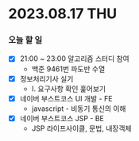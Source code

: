 # 2023.08.17 THU

### 오늘 할 일
* [x] 21:00 ~ 23:00 알고리즘 스터디 참여
  * 백준 9461번 파도반 수열
* [x] 정보처리기사 실기
  * I. 요구사항 확인 훑어보기
* [x] 네이버 부스트코스 UI 개발 - FE
  * javascript - 비동기 통신의 이해
* [x] 네이버 부스트코스 JSP - BE
  * JSP 라이프사이클, 문법, 내장객체